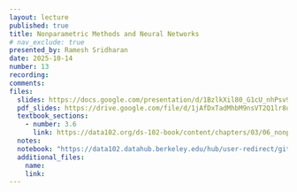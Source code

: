 ```yaml
---
layout: lecture
published: true
title: Nonparametric Methods and Neural Networks
# nav_exclude: true
presented_by: Ramesh Sridharan
date: 2025-10-14
number: 13
recording: 
comments:
files:
  slides: https://docs.google.com/presentation/d/1BzlkXil80_G1cU_nhPsv93StCHsv18n5ctcIGPTtwJM/edit?usp=sharing
  pdf_slides: https://drive.google.com/file/d/1jAfDxTadMhbM9nsVT2Q1lr8oShmX2vRo/view?usp=drive_link
  textbook_sections:
    - number: 3.6
      link: https://data102.org/ds-102-book/content/chapters/03/06_nonparametric.html
  notes:
  notebook: "https://data102.datahub.berkeley.edu/hub/user-redirect/git-pull?repo=https%3A%2F%2Fgithub.com%2Fds-102%2Ffa25-materials&urlpath=lab%2Ftree%2Ffa25-materials%2Flecture%2Flecture13%2Fnonparametric_interp.ipynb&branch=main"
  additional_files:
    name:
    link:
---
```

